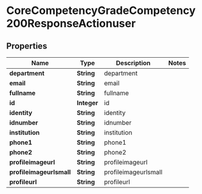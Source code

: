 

# CoreCompetencyGradeCompetency200ResponseActionuser


## Properties

| Name | Type | Description | Notes |
|------------ | ------------- | ------------- | -------------|
|**department** | **String** | department |  |
|**email** | **String** | email |  |
|**fullname** | **String** | fullname |  |
|**id** | **Integer** | id |  |
|**identity** | **String** | identity |  |
|**idnumber** | **String** | idnumber |  |
|**institution** | **String** | institution |  |
|**phone1** | **String** | phone1 |  |
|**phone2** | **String** | phone2 |  |
|**profileimageurl** | **String** | profileimageurl |  |
|**profileimageurlsmall** | **String** | profileimageurlsmall |  |
|**profileurl** | **String** | profileurl |  |



